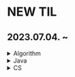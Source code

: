 # NEW TIL

## 2023.07.04. ~

<details>
<summary>Algorithm</summary>

- [하노이 탑](https://github.com/JiSuMun/New_TIL/blob/main/Algorithm/hanoi.md)

- [투 포인터 알고리즘](https://github.com/JiSuMun/New_TIL/blob/main/Algorithm/two_pointer.md)

- [DFS & BFS](https://github.com/JiSuMun/New_TIL/blob/main/Algorithm/DFS_BFS.md)

- [다이나믹 프로그래밍](https://github.com/JiSuMun/New_TIL/blob/main/Algorithm/DP.md)

- [힙(Heap)](https://github.com/JiSuMun/New_TIL/blob/main/Algorithm/Heap.md)

- [우선순위 큐](https://github.com/JiSuMun/New_TIL/blob/main/Algorithm/PriorityQueue.md)

- [크루스칼 알고리즘](https://github.com/JiSuMun/New_TIL/blob/main/Algorithm/Kruskal.md)
</details>

<details>
<summary>Java</summary>

- []()

</details>

<details>
<summary>CS</summary>

- []()

</details>